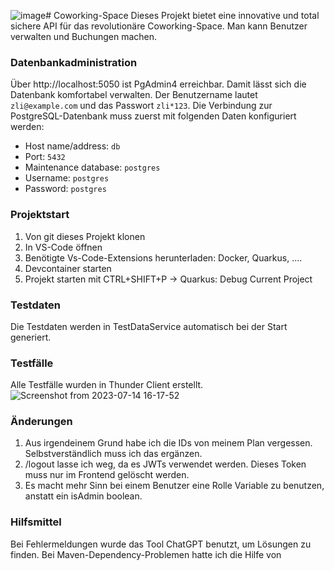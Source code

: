 ![image](https://github.com/itguy19/m223-Coworking-Space/assets/125930481/2c0994b5-3834-43a3-9ea8-e97991a584f0)# Coworking-Space
Dieses Projekt bietet eine innovative und total sichere API für das revolutionäre Coworking-Space. Man kann Benutzer verwalten und Buchungen machen.

### Datenbankadministration

Über http://localhost:5050 ist PgAdmin4 erreichbar. Damit lässt sich die Datenbank komfortabel verwalten. Der Benutzername lautet `zli@example.com` und das Passwort `zli*123`. Die Verbindung zur PostgreSQL-Datenbank muss zuerst mit folgenden Daten konfiguriert werden:
 - Host name/address: `db`
 - Port: `5432`
 - Maintenance database: `postgres`
 - Username: `postgres`
 - Password: `postgres`

### Projektstart
1. Von git dieses Projekt klonen
2. In VS-Code öffnen
3. Benötigte Vs-Code-Extensions herunterladen: Docker, Quarkus, ....
3. Devcontainer starten
4. Projekt starten mit CTRL+SHIFT+P -> Quarkus: Debug Current Project

### Testdaten
Die Testdaten werden in TestDataService automatisch bei der Start generiert.

### Testfälle
Alle Testfälle wurden in Thunder Client erstellt.
![Screenshot from 2023-07-14 16-17-52](https://github.com/itguy19/m223-Coworking-Space/assets/125930481/7db0feff-a6e1-4ec3-ae46-2f0a97fb0a6e)



### Änderungen
1. Aus irgendeinem Grund habe ich die IDs von meinem Plan vergessen. Selbstverständlich muss ich das ergänzen.
2. /logout lasse ich weg, da es JWTs verwendet werden. Dieses Token muss nur im Frontend gelöscht werden.
3. Es macht mehr Sinn bei einem Benutzer eine Rolle Variable zu benutzen, anstatt ein isAdmin boolean.

### Hilfsmittel
Bei Fehlermeldungen wurde das Tool ChatGPT benutzt, um Lösungen zu finden.
Bei Maven-Dependency-Problemen hatte ich die Hilfe von 
